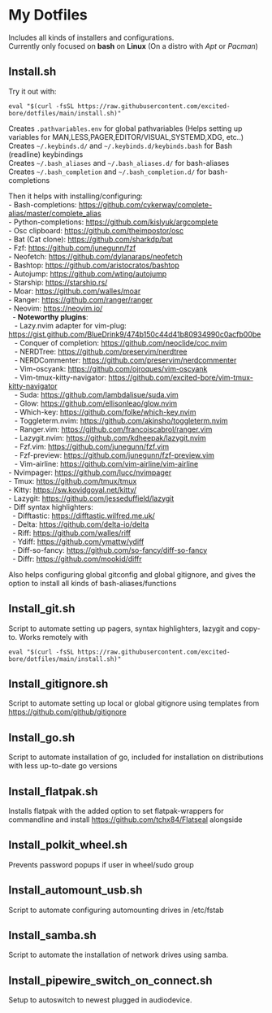 My Dotfiles
===========

Includes all kinds of installers and configurations.  
Currently only focused on **bash** on **Linux** (On a distro with *Apt* or *Pacman*)  

## Install.sh

Try it out with:
```
eval "$(curl -fsSL https://raw.githubusercontent.com/excited-bore/dotfiles/main/install.sh)"
```

Creates `.pathvariables.env` for global pathvariables (Helps setting up variables for MAN,LESS,PAGER,EDITOR/VISUAL,SYSTEMD,XDG, etc..)  
Creates `~/.keybinds.d/` and `~/.keybinds.d/keybinds.bash` for Bash (readline) keybindings  
Creates `~/.bash_aliases` and `~/.bash_aliases.d/` for bash-aliases  
Creates `~/.bash_completion` and `~/.bash_completion.d/` for bash-completions  


Then it helps with installing/configuring:  
    - Bash-completions: https://github.com/cykerway/complete-alias/master/complete_alias  
    - Python-completions: https://github.com/kislyuk/argcomplete  
    - Osc clipboard: https://github.com/theimpostor/osc  
    - Bat (Cat clone): https://github.com/sharkdp/bat  
    - Fzf: https://github.com/junegunn/fzf  
    - Neofetch: https://github.com/dylanaraps/neofetch  
    - Bashtop: https://github.com/aristocratos/bashtop  
    - Autojump: https://github.com/wting/autojump  
    - Starship: https://starship.rs/  
    - Moar: https://github.com/walles/moar  
    - Ranger: https://github.com/ranger/ranger  
    - Neovim: https://neovim.io/  
&nbsp;&nbsp;- **Noteworthy plugins**:  
&nbsp;&nbsp;&nbsp;- Lazy.nvim adapter for vim-plug: https://gist.github.com/BlueDrink9/474b150c44d41b80934990c0acfb00be  
&nbsp;&nbsp;&nbsp;- Conquer of completion: https://github.com/neoclide/coc.nvim  
&nbsp;&nbsp;&nbsp;- NERDTree: https://github.com/preservim/nerdtree  
&nbsp;&nbsp;&nbsp;- NERDCommenter: https://github.com/preservim/nerdcommenter  
&nbsp;&nbsp;&nbsp;- Vim-oscyank: https://github.com/ojroques/vim-oscyank  
&nbsp;&nbsp;&nbsp;- Vim-tmux-kitty-navigator: https://github.com/excited-bore/vim-tmux-kitty-navigator  
&nbsp;&nbsp;&nbsp;- Suda: https://github.com/lambdalisue/suda.vim  
&nbsp;&nbsp;&nbsp;- Glow: https://github.com/ellisonleao/glow.nvim  
&nbsp;&nbsp;&nbsp;- Which-key: https://github.com/folke/which-key.nvim  
&nbsp;&nbsp;&nbsp;- Toggleterm.nvim: https://github.com/akinsho/toggleterm.nvim  
&nbsp;&nbsp;&nbsp;- Ranger.vim: https://github.com/francoiscabrol/ranger.vim  
&nbsp;&nbsp;&nbsp;- Lazygit.nvim: https://github.com/kdheepak/lazygit.nvim  
&nbsp;&nbsp;&nbsp;- Fzf.vim: https://github.com/junegunn/fzf.vim  
&nbsp;&nbsp;&nbsp;- Fzf-preview: https://github.com/junegunn/fzf-preview.vim  
&nbsp;&nbsp;&nbsp;- Vim-airline: https://github.com/vim-airline/vim-airline  
    - Nvimpager: https://github.com/lucc/nvimpager  
    - Tmux: https://github.com/tmux/tmux  
    - Kitty: https://sw.kovidgoyal.net/kitty/  
    - Lazygit: https://github.com/jesseduffield/lazygit  
    - Diff syntax highlighters:  
&nbsp;&nbsp;- Difftastic: https://difftastic.wilfred.me.uk/  
&nbsp;&nbsp;- Delta: https://github.com/delta-io/delta  
&nbsp;&nbsp;- Riff: https://github.com/walles/riff  
&nbsp;&nbsp;- Ydiff: https://github.com/ymattw/ydiff  
&nbsp;&nbsp;- Diff-so-fancy: https://github.com/so-fancy/diff-so-fancy  
&nbsp;&nbsp;- Diffr: https://github.com/mookid/diffr  


Also helps configuring global gitconfig and global gitignore, and gives the option to install all kinds of bash-aliases/functions


## Install_git.sh
Script to automate setting up pagers, syntax highlighters, lazygit and copy-to. Works remotely with

```
eval "$(curl -fsSL https://raw.githubusercontent.com/excited-bore/dotfiles/main/install.sh)"
```

## Install_gitignore.sh
Script to automate setting up local or global gitignore using templates from https://github.com/github/gitignore

## Install_go.sh
Script to automate installation of go, included for installation on distributions with less up-to-date go versions 

## Install_flatpak.sh
Installs flatpak with the added option to set flatpak-wrappers for commandline and install https://github.com/tchx84/Flatseal alongside

## Install_polkit_wheel.sh
Prevents password popups if user in wheel/sudo group

## Install_automount_usb.sh
Script to automate configuring automounting drives in /etc/fstab

## Install_samba.sh
Script to automate the installation of network drives using samba.

## Install_pipewire_switch_on_connect.sh
Setup to autoswitch to newest plugged in audiodevice.
